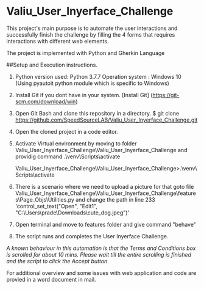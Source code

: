# Valiu_User_Inyerface_Challenge

This project's main purpose is to automate the user interactions and successfully finish the challenge by filling the 4 forms that requires interactions with different web elements.

The project is implemented with Python and Gherkin Language

##Setup and Execution instructions.

1. Python version used: Python 3.7.7
   Operation system : Windows 10 (Using pyautoit python module which is specific to Windows)

2. Install Git if you dont have in your system. 
   [Install Git] (https://git-scm.com/download/win) 

3. Open Git Bash and clone this repository in a directory.
   $ git clone https://github.com/SpeedSourceLAB/Valiu_User_Inyerface_Challenge.git

4. Open the cloned project in a code editor.

5. Activate Virtual environment by moving to folder Valiu_User_Inyerface_Challenge\Valiu_User_Inyerface_Challenge
   and providig command .\venv\Scripts\activate

   Valiu_User_Inyerface_Challenge\Valiu_User_Inyerface_Challenge>.\venv\Scripts\activate
   
6. There is a scenario where we need to upload a picture for that goto file
   Valiu_User_Inyerface_Challenge\Valiu_User_Inyerface_Challenge\features\Page_Objs\Utilities.py
   and change the path in line 233
   'control_set_text("Open", "Edit1", "C:\\Users\\prade\\Downloads\\cute_dog.jpeg")'

7. Open terminal and move to features folder and give command "behave"

8. The script runs and completes the User Inyerface Challenge.

*A known behaviour in this automation is that the Terms and Conditions box is scrolled for about 10 mins.
 Please wait till the entire scrolling is finished and the script to click the Accept button* 


For additional overview and some issues with web application and code are provied in a word document in mail.

